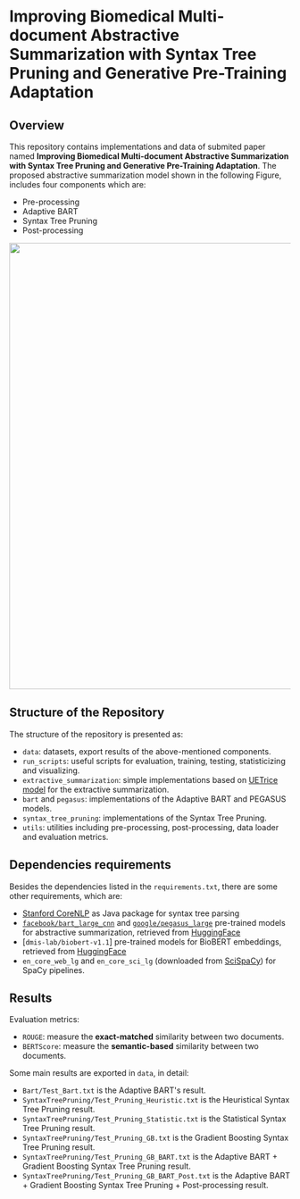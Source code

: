# Improving Biomedical Multi-document Abstractive Summarization with Syntax Tree Pruning and Generative Pre-Training Adaptation

## Overview
This repository contains implementations and data of submited paper named **Improving Biomedical Multi-document Abstractive Summarization with Syntax Tree Pruning and Generative Pre-Training Adaptation**. The proposed abstractive summarization model shown in the following Figure, includes four components which are:
* Pre-processing
* Adaptive BART
* Syntax Tree Pruning
* Post-processing

<img src="https://anonymous.4open.science/r/SAMSum/data/Visualizations/overview_model.png" width="600" height="800">

## Structure of the Repository
The structure of the repository is presented as:
* `data`: datasets, export results of the above-mentioned components.
* `run_scripts`: useful scripts for evaluation, training, testing, statisticizing and visualizing.
* `extractive_summarization`: simple implementations based on [UETrice model](https://aclanthology.org/2021.bionlp-1.36/) for the extractive summarization.
* `bart` and `pegasus`: implementations of the Adaptive BART and PEGASUS models.
* `syntax_tree_pruning`: implementations of the Syntax Tree Pruning.
* `utils`: utilities including pre-processing, post-processing, data loader and evaluation metrics.
## Dependencies requirements
Besides the dependencies listed in the `requirements.txt`, there are some other requirements, which are:
* [Stanford CoreNLP](https://stanfordnlp.github.io/CoreNLP) as Java package for syntax tree parsing
* [`facebook/bart_large_cnn`](https://huggingface.co/facebook/bart-large-cnn) and [`google/pegasus_large`](https://huggingface.co/google/pegasus-large) pre-trained models for abstractive summarization, retrieved from [HuggingFace](https://huggingface.co)
* [`dmis-lab/biobert-v1.1`] pre-trained models for BioBERT embeddings, retrieved from [HuggingFace](https://huggingface.co)
* `en_core_web_lg` and `en_core_sci_lg` (downloaded from [SciSpaCy](https://allenai.github.io/scispacy/)) for SpaCy pipelines.

## Results
Evaluation metrics:
* `ROUGE`: measure the **exact-matched** similarity between two documents.
* `BERTScore`: measure the **semantic-based** similarity between two documents.

Some main results are exported in `data`, in detail:
* `Bart/Test_Bart.txt` is the Adaptive BART's result.
* `SyntaxTreePruning/Test_Pruning_Heuristic.txt` is the Heuristical Syntax Tree Pruning result.
* `SyntaxTreePruning/Test_Pruning_Statistic.txt` is the Statistical Syntax Tree Pruning result.
* `SyntaxTreePruning/Test_Pruning_GB.txt` is the Gradient Boosting Syntax Tree Pruning result.
* `SyntaxTreePruning/Test_Pruning_GB_BART.txt` is the Adaptive BART + Gradient Boosting Syntax Tree Pruning result.
* `SyntaxTreePruning/Test_Pruning_GB_BART_Post.txt` is the Adaptive BART + Gradient Boosting Syntax Tree Pruning + Post-processing result.
